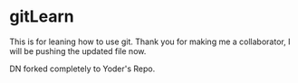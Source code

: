 gitLearn
========

This is for leaning how to use git.
Thank you for making me a collaborator, I will be pushing the updated file now.

DN forked completely to Yoder's Repo.
